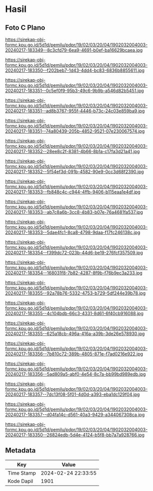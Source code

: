 # Hasil

## Foto C Plano

https://sirekap-obj-formc.kpu.go.id/5d1d/pemilu/pdpr/19/02/03/20/04/1902032004003-20240217-183349--8c3cfd79-6ea9-4691-b0ef-ba16629bcaea.jpg

https://sirekap-obj-formc.kpu.go.id/5d1d/pemilu/pdpr/19/02/03/20/04/1902032004003-20240217-183350--f202beb7-1d43-4dd4-bc83-6836b8855611.jpg

https://sirekap-obj-formc.kpu.go.id/5d1d/pemilu/pdpr/19/02/03/20/04/1902032004003-20240217-183351--0c5ef0f9-95b3-49c6-9b9b-a546d82b5451.jpg

https://sirekap-obj-formc.kpu.go.id/5d1d/pemilu/pdpr/19/02/03/20/04/1902032004003-20240217-183351--ad8b3767-955f-4446-b73c-24c03e859ba9.jpg

https://sirekap-obj-formc.kpu.go.id/5d1d/pemilu/pdpr/19/02/03/20/04/1902032004003-20240217-183351--74a80439-205b-4852-9521-07e230067574.jpg

https://sirekap-obj-formc.kpu.go.id/5d1d/pemilu/pdpr/19/02/03/20/04/1902032004003-20240217-183352--28ee8c2f-8381-4b66-8b1a-c17fa3d21a41.jpg

https://sirekap-obj-formc.kpu.go.id/5d1d/pemilu/pdpr/19/02/03/20/04/1902032004003-20240217-183352--5f54ef3d-091b-4582-90e9-0cc3d68f2390.jpg

https://sirekap-obj-formc.kpu.go.id/5d1d/pemilu/pdpr/19/02/03/20/04/1902032004003-20240217-183353--fb848c4c-c944-4ffb-9406-b115eaa1e4df.jpg

https://sirekap-obj-formc.kpu.go.id/5d1d/pemilu/pdpr/19/02/03/20/04/1902032004003-20240217-183353--ab7c8a6b-3cc8-4b83-b07e-76a4681fa537.jpg

https://sirekap-obj-formc.kpu.go.id/5d1d/pemilu/pdpr/19/02/03/20/04/1902032004003-20240217-183353--5dae4fc1-8ca8-4798-9daa-f17fc246138c.jpg

https://sirekap-obj-formc.kpu.go.id/5d1d/pemilu/pdpr/19/02/03/20/04/1902032004003-20240217-183354--f399dc72-023b-44d6-be19-276fcf357509.jpg

https://sirekap-obj-formc.kpu.go.id/5d1d/pemilu/pdpr/19/02/03/20/04/1902032004003-20240217-183354--168031f8-7b82-4287-8f9b-f76b9ec3a233.jpg

https://sirekap-obj-formc.kpu.go.id/5d1d/pemilu/pdpr/19/02/03/20/04/1902032004003-20240217-183355--92a78b76-5332-4753-b729-5df244e39b78.jpg

https://sirekap-obj-formc.kpu.go.id/5d1d/pemilu/pdpr/19/02/03/20/04/1902032004003-20240217-183355--4c104bdb-66c3-4331-8d61-6f40cb916088.jpg

https://sirekap-obj-formc.kpu.go.id/5d1d/pemilu/pdpr/19/02/03/20/04/1902032004003-20240217-183355--625a18cb-496a-416a-a39b-3de26e578930.jpg

https://sirekap-obj-formc.kpu.go.id/5d1d/pemilu/pdpr/19/02/03/20/04/1902032004003-20240217-183356--7b810c72-389b-4805-871e-f7ad0216e922.jpg

https://sirekap-obj-formc.kpu.go.id/5d1d/pemilu/pdpr/19/02/03/20/04/1902032004003-20240217-183356--5ad809a5-abf0-4e54-8c7a-bb99bd989edb.jpg

https://sirekap-obj-formc.kpu.go.id/5d1d/pemilu/pdpr/19/02/03/20/04/1902032004003-20240217-183357--7dc13f08-5f01-4d0d-a393-eba1dc129f04.jpg

https://sirekap-obj-formc.kpu.go.id/5d1d/pemilu/pdpr/19/02/03/20/04/1902032004003-20240217-183357--d04fa14c-d561-40a3-9429-a344067308ca.jpg

https://sirekap-obj-formc.kpu.go.id/5d1d/pemilu/pdpr/19/02/03/20/04/1902032004003-20240217-183350--26824edb-5d4e-4124-b5f8-bb7a7a928766.jpg


## Metadata

| Key        | Value               |
| ---------- | ------------------- |
| Time Stamp | 2024-02-24 22:33:55 |
| Kode Dapil | 1901                |



